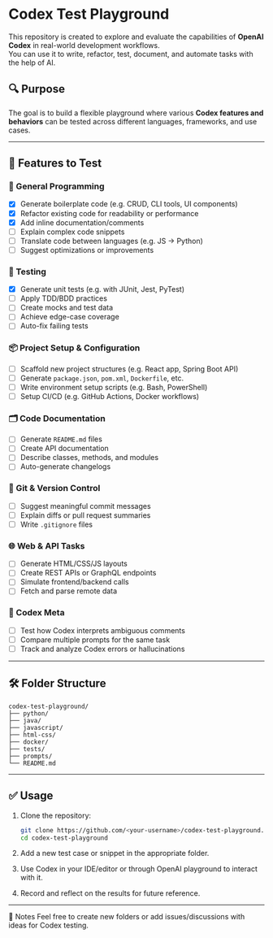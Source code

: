 # Codex Test Playground

This repository is created to explore and evaluate the capabilities of **OpenAI Codex** in real-world development workflows.  
You can use it to write, refactor, test, document, and automate tasks with the help of AI.

## 🔍 Purpose

The goal is to build a flexible playground where various **Codex features and behaviors** can be tested across different languages, frameworks, and use cases.

---

## 🚀 Features to Test

### 🔧 General Programming
- [x] Generate boilerplate code (e.g. CRUD, CLI tools, UI components)
- [x] Refactor existing code for readability or performance
- [x] Add inline documentation/comments
- [ ] Explain complex code snippets
- [ ] Translate code between languages (e.g. JS → Python)
- [ ] Suggest optimizations or improvements

### 🧪 Testing
- [x] Generate unit tests (e.g. with JUnit, Jest, PyTest)
- [ ] Apply TDD/BDD practices
- [ ] Create mocks and test data
- [ ] Achieve edge-case coverage
- [ ] Auto-fix failing tests

### 📦 Project Setup & Configuration
- [ ] Scaffold new project structures (e.g. React app, Spring Boot API)
- [ ] Generate `package.json`, `pom.xml`, `Dockerfile`, etc.
- [ ] Write environment setup scripts (e.g. Bash, PowerShell)
- [ ] Setup CI/CD (e.g. GitHub Actions, Docker workflows)

### 🗂️ Code Documentation
- [ ] Generate `README.md` files
- [ ] Create API documentation
- [ ] Describe classes, methods, and modules
- [ ] Auto-generate changelogs

### 📁 Git & Version Control
- [ ] Suggest meaningful commit messages
- [ ] Explain diffs or pull request summaries
- [ ] Write `.gitignore` files

### 🌐 Web & API Tasks
- [ ] Generate HTML/CSS/JS layouts
- [ ] Create REST APIs or GraphQL endpoints
- [ ] Simulate frontend/backend calls
- [ ] Fetch and parse remote data

### 🧠 Codex Meta
- [ ] Test how Codex interprets ambiguous comments
- [ ] Compare multiple prompts for the same task
- [ ] Track and analyze Codex errors or hallucinations

---

## 🛠️ Folder Structure
```
codex-test-playground/
├── python/
├── java/
├── javascript/
├── html-css/
├── docker/
├── tests/
├── prompts/
└── README.md
```

---

## ✅ Usage

1. Clone the repository:
   ```bash
   git clone https://github.com/<your-username>/codex-test-playground.git
   cd codex-test-playground
   ```
2. Add a new test case or snippet in the appropriate folder.

3. Use Codex in your IDE/editor or through OpenAI playground to interact with it.

4. Record and reflect on the results for future reference.

---

📓 Notes
Feel free to create new folders or add issues/discussions with ideas for Codex testing.

